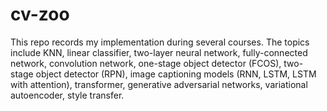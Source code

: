 # cv-zoo

This repo records my implementation during several courses. The topics include KNN, linear classifier, two-layer neural network, fully-connected network, convolution network, one-stage object detector (FCOS), two-stage object detector (RPN), image captioning models (RNN, LSTM, LSTM with attention), transformer, generative adversarial networks, variational autoencoder, style transfer.